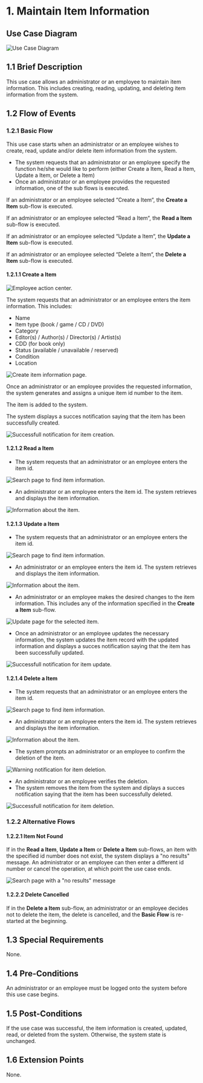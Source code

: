 # 1. Maintain Item Information

## Use Case Diagram

![Use Case Diagram](./item-crud.png)

## 1.1 Brief Description

This use case allows an administrator or an employee to maintain item information. This includes creating, reading, updating, and deleting item information from the system.

## 1.2 Flow of Events

### 1.2.1 Basic Flow

This use case starts when an administrator or an employee wishes to create, read, update and/or delete item information from the system.

* The system requests that an administrator or an employee specify the function he/she would like to perform (either Create a Item, Read a Item, Update a Item, or Delete a Item)
* Once an administrator or an employee provides the requested information, one of the sub flows is executed.

If an administrator or an employee selected “Create a Item“, the **Create a Item** sub-flow is executed.

If an administrator or an employee selected “Read a Item“, the **Read a Item** sub-flow is executed.

If an administrator or an employee selected “Update a Item“, the **Update a Item** sub-flow is executed.

If an administrator or an employee selected “Delete a Item“, the **Delete a Item** sub-flow is executed.

#### 1.2.1.1 Create a Item

![Employee action center.](./employee-action-center-mockup.svg)

The system requests that an administrator or an employee enters the item information. This includes:
* Name
* Item type (book / game / CD / DVD)
* Category
* Editor(s) / Author(s) / Director(s) / Artist(s)
* CDD (for book only)
* Status (available / unavailable / reserved)
* Condition
* Location

![Create item information page.](./create-item-mockup.svg)

Once an administrator or an employee provides the requested information, the system generates and assigns a unique item id number to the item. 

The item is added to the system.

The system displays a succes notification saying that the item has been successfully created.

![Successfull notification for item creation.](./item-create-success.svg)

#### 1.2.1.2 Read a Item

* The system requests that an administrator or an employee enters the item id. 

![Search page to find item information.](./search-item-mockup.svg)

* An administrator or an employee enters the item id. The system retrieves and displays the item information.

![Information about the item.](./search-item-result-mockup.svg)

#### 1.2.1.3 Update a Item

* The system requests that an administrator or an employee enters the item id.

![Search page to find item information.](./search-item-mockup.svg)

* An administrator or an employee enters the item id. The system retrieves and displays the item information.

![Information about the item.](./search-item-result-mockup.svg)

* An administrator or an employee makes the desired changes to the item information. This includes any of the information specified in the **Create a Item** sub-flow.

![Update page for the selected item.](./update-item-mockup.svg)

* Once an administrator or an employee updates the necessary information, the system updates the item record with the updated information and displays a succes notification saying that the item has been successfully updated.

![Successfull notification for item update.](./item-update-success.svg)

#### 1.2.1.4 Delete a Item

* The system requests that an administrator or an employee enters the item id. 

![Search page to find item information.](./search-item-mockup.svg)

* An administrator or an employee enters the item id. The system retrieves and displays the item information.

![Information about the item.](./search-item-result-mockup.svg)

* The system prompts an administrator or an employee to confirm the deletion of the item.

![Warning notification for item deletion.](./item-delete-warning.svg)

* An administrator or an employee verifies the deletion.
* The system removes the item from the system and diplays a succes notification saying that the item has been successfully deleted.

![Successfull notification for item deletion.](./item-delete-success.svg)

### 1.2.2 Alternative Flows

#### 1.2.2.1 Item Not Found

If in the **Read a Item**, **Update a Item** or **Delete a Item** sub-flows, an item with the specified id number does not exist, the system displays a "no results" message. An administrator or an employee can then enter a different id number or cancel the operation, at which point the use case ends.

![Search page with a "no results" message](./search-item-no-results-mockups.svg)

#### 1.2.2.2 Delete Cancelled

If in the **Delete a Item** sub-flow, an administrator or an employee decides not to delete the item, the delete is cancelled, and the **Basic Flow** is re-started at the beginning.

## 1.3 Special Requirements

None.

## 1.4 Pre-Conditions

An administrator or an employee must be logged onto the system before this use case begins.

## 1.5 Post-Conditions

If the use case was successful, the item information is created, updated, read, or deleted from the system. Otherwise, the system state is unchanged.

## 1.6 Extension Points

None. 

